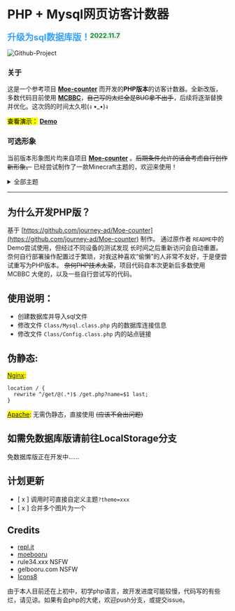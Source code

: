 # PHP + Mysql网页访客计数器 

<span style="color: #37a1f6; font-weight: bold; font-size: 20px;">升级为sql数据库版！</span><sup style="color: #039429; font-size: 15px; font-weight: bold; background: #f0f0f0">2022.11.7</sup>

![Github-Project](https://count.kjchmc.cn/get/@Github-Project?theme=minecraft)

### 关于

这是一个参考项目 **[Moe-counter](https://github.com/journey-ad/Moe-counter)** 而开发的**PHP版本**的访客计数器。全新改版，多数代码目前使用 **[MCBBC](https://github.com/MCBBC/Moe-counter)**，<del>自己写的太烂全是BUG拿不出手</del>，后续将逐渐替换并优化。这次鸽的时间太久啦(ง •_•)ง

<span style="background: #ffff00; color: #000000b8; font-weight: bold;">查看演示：</span> **[Demo](https://count.kjchmc.cn/)**

### 可选形象

当前版本形象图片均来自项目 **[Moe-counter](https://github.com/journey-ad/Moe-counter)** 。<del>后期条件允许的话会考虑自行创作新形象。</del> 已经尝试制作了一款Minecraft主题的，欢迎来使用！

<details>

<summary>全部主题</summary>

---

#### minecraft <sup style="color: red; font-size: 13px;">NEW!</sup>

![minecraft](https://count.kjchmc.cn/get/@demo?theme=minecraft)

#### asoul

![asoul](https://count.kjchmc.cn/get/@demo?theme=asoul)

#### gelbooru

![gelbooru](https://count.kjchmc.cn/get/@demo?theme=gelbooru)

#### gelbooru-h <sup style="color: red; font-size: 12px; background: #ffff00">NSFW</sup>

![gelbooru-h](https://count.kjchmc.cn/get/@demo?theme=gelbooru-h)

#### moebooru

![moebooru](https://count.kjchmc.cn/get/@demo?theme=moebooru)

#### moebooru-h <sup style="color: red; font-size: 12px; background: #ffff00">NSFW</sup>

![moebooru-h](https://count.kjchmc.cn/get/@demo?theme=moebooru-h)

#### rule34

![rule34](https://count.kjchmc.cn/get/@demo?theme=rule34)

#### Tohoku-Kiritan <sup style="color: red; font-size: 12px; background: #ffff00">NSFW</sup>

![Tohoku-Kiritan](https://count.kjchmc.cn/get/@demo?theme=Tohoku-Kiritan)

</details>

---


## 为什么开发PHP版？

基于 [https://github.com/journey-ad/Moe-counter](https://github.com/journey-ad/Moe-counter) 制作。
通过原作者 `README`中的Demo尝试使用，但经过不同设备的测试发现 长时间之后重新访问会自动重置。
奈何自行部署操作配置过于繁琐，对我这种喜欢“偷懒”的人非常不友好，于是便尝试重写为PHP版本。
<del>奈何PHP技术太菜</del>，项目代码自本次更新后多数使用 MCBBC 大佬的，以及一些自行尝试写的代码。


## 使用说明：
- 创建数据库并导入sql文件
- 修改文件 `Class/Mysql.class.php` 内的数据库连接信息
- 修改文件 `Class/Config.class.php` 内的站点链接


## 伪静态:
<span style="background: #ffff00"><u>Nginx</u>:</span>
```nginx
location / { 
  rewrite ^/get/@(.*)$ /get.php?name=$1 last; 
}
```

<span style="background: #ffff00"><u>Apache</u>:</span>
无需伪静态，直接使用 <del>(应该不会出问题)</del>


## 如需免数据库版请前往LocalStorage分支
免数据库版正在开发中...... 


## 计划更新

- [ x ] 调用时可直接自定义主题`?theme=xxx`
- [ x ] 合并多个图片为一个
  

## Credits

*   [repl.it](https://repl.it/)
*   [moebooru](https://github.com/moebooru/moebooru)
*   rule34.xxx NSFW
*   gelbooru.com NSFW
*   [Icons8](https://icons8.com/icons/set/star)

由于本人目前还在上初中，初学php语言，故开发进度可能较慢，代码写的有些烂，请见谅。如果有会php的大佬，欢迎push分支，或提交issue。
